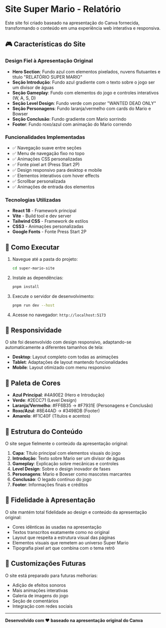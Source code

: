 # Site Super Mario - Relatório

Este site foi criado baseado na apresentação do Canva fornecida, transformando o conteúdo em uma experiência web interativa e responsiva.

## 🎮 Características do Site

### Design Fiel à Apresentação Original
- **Hero Section**: Fundo azul com elementos pixelados, nuvens flutuantes e título "RELATÓRIO SUPER MARIO"
- **Seção Introdução**: Fundo azul gradiente com o texto sobre o jogo ser um divisor de águas
- **Seção Gameplay**: Fundo com elementos do jogo e controles interativos (W, A, S, D)
- **Seção Level Design**: Fundo verde com poster "WANTED DEAD ONLY" 
- **Seção Personagens**: Fundo laranja/vermelho com cards do Mario e Bowser
- **Seção Conclusão**: Fundo gradiente com Mario sorrindo
- **Footer**: Fundo roxo/azul com animação do Mario correndo

### Funcionalidades Implementadas
- ✅ Navegação suave entre seções
- ✅ Menu de navegação fixo no topo
- ✅ Animações CSS personalizadas
- ✅ Fonte pixel art (Press Start 2P)
- ✅ Design responsivo para desktop e mobile
- ✅ Elementos interativos com hover effects
- ✅ Scrollbar personalizada
- ✅ Animações de entrada dos elementos

### Tecnologias Utilizadas
- **React 18** - Framework principal
- **Vite** - Build tool e dev server
- **Tailwind CSS** - Framework de estilos
- **CSS3** - Animações personalizadas
- **Google Fonts** - Fonte Press Start 2P

## 🚀 Como Executar

1. Navegue até a pasta do projeto:
   ```bash
   cd super-mario-site
   ```

2. Instale as dependências:
   ```bash
   pnpm install
   ```

3. Execute o servidor de desenvolvimento:
   ```bash
   pnpm run dev --host
   ```

4. Acesse no navegador: `http://localhost:5173`

## 📱 Responsividade

O site foi desenvolvido com design responsivo, adaptando-se automaticamente a diferentes tamanhos de tela:
- **Desktop**: Layout completo com todas as animações
- **Tablet**: Adaptações de layout mantendo funcionalidades
- **Mobile**: Layout otimizado com menu responsivo

## 🎨 Paleta de Cores

- **Azul Principal**: #4A90E2 (Hero e Introdução)
- **Verde**: #2ECC71 (Level Design)
- **Laranja/Vermelho**: #FF6B35 → #F7931E (Personagens e Conclusão)
- **Roxo/Azul**: #8E44AD → #3498DB (Footer)
- **Amarelo**: #F1C40F (Títulos e acentos)

## 📄 Estrutura do Conteúdo

O site segue fielmente o conteúdo da apresentação original:

1. **Capa**: Título principal com elementos visuais do jogo
2. **Introdução**: Texto sobre Mario ser um divisor de águas
3. **Gameplay**: Explicação sobre mecânicas e controles
4. **Level Design**: Sobre o design inovador de fases
5. **Personagens**: Mario e Bowser como mascotes marcantes
6. **Conclusão**: O legado contínuo do jogo
7. **Footer**: Informações finais e créditos

## 🎯 Fidelidade à Apresentação

O site mantém total fidelidade ao design e conteúdo da apresentação original:
- Cores idênticas às usadas na apresentação
- Textos transcritos exatamente como no original
- Layout que respeita a estrutura visual das páginas
- Elementos visuais que remetem ao universo Super Mario
- Tipografia pixel art que combina com o tema retrô

## 🔧 Customizações Futuras

O site está preparado para futuras melhorias:
- Adição de efeitos sonoros
- Mais animações interativas
- Galeria de imagens do jogo
- Seção de comentários
- Integração com redes sociais

---

**Desenvolvido com ❤️ baseado na apresentação original do Canva**


